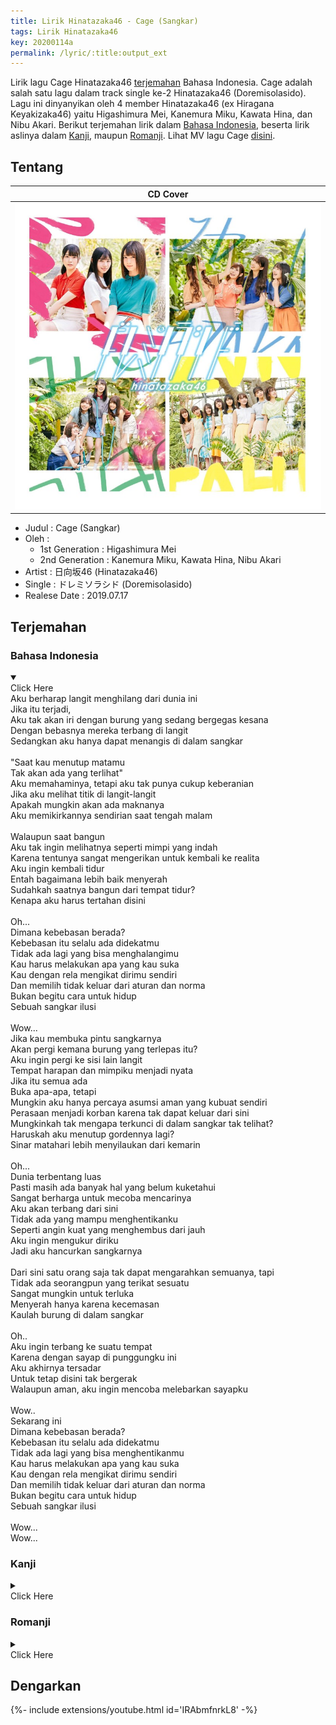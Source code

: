 ```yaml
---
title: Lirik Hinatazaka46 - Cage (Sangkar)
tags: Lirik Hinatazaka46
key: 20200114a
permalink: /lyric/:title:output_ext
---
```


Lirik lagu Cage Hinatazaka46 [terjemahan](#terjemahan) Bahasa Indonesia. Cage adalah salah satu lagu dalam track single ke-2 Hinatazaka46 (Doremisolasido). Lagu ini dinyanyikan oleh 4 member Hinatazaka46 (ex Hiragana Keyakizaka46) yaitu Higashimura Mei, Kanemura Miku, Kawata Hina, dan Nibu Akari. Berikut terjemahan lirik dalam [Bahasa Indonesia](#bahasa-indonesia), beserta lirik aslinya dalam [Kanji](#kanji), maupun [Romanji](#romanji). Lihat MV lagu Cage [disini](#dengarkan).

<!--more-->

## Tentang

| CD Cover |
| -------- |
| ![Hinatazaka46 2nd Single Doremisolasido](/assets/images/hinatazaka46-2nd-single-doremisolasido.jpg "Hinatazaka46 2nd Single Doremisolasido") |

- Judul : Cage (Sangkar)
- Oleh :
	- 1st Generation : Higashimura Mei
    - 2nd Generation : Kanemura Miku, Kawata Hina, Nibu Akari
- Artist : 日向坂46 (Hinatazaka46)
- Single : ドレミソラシド (Doremisolasido)
- Realese Date : 2019.07.17

## Terjemahan 

### Bahasa Indonesia
<details open><summary><div class="button button--outline-error button--rounded my-2"><i class="fas fa-chevron-circle-down"></i> Click Here</div></summary>
Aku berharap langit menghilang dari dunia ini<br>
Jika itu terjadi,<br>
Aku tak akan iri dengan burung yang sedang bergegas kesana<br>
Dengan bebasnya mereka terbang di langit<br>
Sedangkan aku hanya dapat menangis di dalam sangkar<br>
<br>
"Saat kau menutup matamu<br>
Tak akan ada yang terlihat"<br>
Aku memahaminya, tetapi aku tak punya cukup keberanian<br>
Jika aku melihat titik di langit-langit<br>
Apakah mungkin akan ada maknanya<br>
Aku memikirkannya sendirian saat tengah malam<br>
<br>
Walaupun saat bangun<br>
Aku tak ingin melihatnya seperti mimpi yang indah<br>
Karena tentunya sangat mengerikan untuk kembali ke realita<br>
Aku ingin kembali tidur<br>
Entah bagaimana lebih baik menyerah<br>
Sudahkah saatnya bangun dari tempat tidur?<br>
Kenapa aku harus tertahan disini<br>
<br>
Oh...<br>
Dimana kebebasan berada?<br>
Kebebasan itu selalu ada didekatmu<br>
Tidak ada lagi yang bisa menghalangimu<br>
Kau harus melakukan apa yang kau suka<br>
Kau dengan rela mengikat dirimu sendiri<br>
Dan memilih tidak keluar dari aturan dan norma<br>
Bukan begitu cara untuk hidup<br>
Sebuah sangkar ilusi<br>
<br>
Wow...<br>
Jika kau membuka pintu sangkarnya<br>
Akan pergi kemana burung yang terlepas itu?<br>
Aku ingin pergi ke sisi lain langit<br>
Tempat harapan dan mimpiku menjadi nyata<br>
Jika itu semua ada<br>
Buka apa-apa, tetapi<br>
Mungkin aku hanya percaya asumsi aman yang kubuat sendiri<br>
Perasaan menjadi korban karena tak dapat keluar dari sini<br>
Mungkinkah tak mengapa terkunci di dalam sangkar tak telihat?<br>
Haruskah aku menutup gordennya lagi?<br>
Sinar matahari lebih menyilaukan dari kemarin<br>
<br>
Oh...<br>
Dunia terbentang luas<br>
Pasti masih ada banyak hal yang belum kuketahui<br>
Sangat berharga untuk mecoba mencarinya<br>
Aku akan terbang dari sini<br>
Tidak ada yang mampu menghentikanku<br>
Seperti angin kuat yang menghembus dari jauh<br>
Aku ingin mengukur diriku<br>
Jadi aku hancurkan sangkarnya<br>
<br>
Dari sini satu orang saja tak dapat mengarahkan semuanya, tapi<br>
Tidak ada seorangpun yang terikat sesuatu<br>
Sangat mungkin untuk terluka<br>
Menyerah hanya karena kecemasan<br>
Kaulah burung di dalam sangkar<br>
<br>
Oh..<br>
Aku ingin terbang ke suatu tempat<br>
Karena dengan sayap di punggungku ini<br>
Aku akhirnya tersadar<br>
Untuk tetap disini tak bergerak<br>
Walaupun aman, aku ingin mencoba melebarkan sayapku<br>
<br>
Wow..<br>
Sekarang ini<br>
Dimana kebebasan berada?<br>
Kebebasan itu selalu ada didekatmu<br>
Tidak ada lagi yang bisa menghentikanmu<br>
Kau harus melakukan apa yang kau suka<br>
Kau dengan rela mengikat dirimu sendiri<br>
Dan memilih tidak keluar dari aturan dan norma<br>
Bukan begitu cara untuk hidup<br>
Sebuah sangkar ilusi<br>
<br>
Wow...<br>
Wow...<br>
</details>

### Kanji
<details><summary><div class="button button--outline-info button--rounded my-2"><i class="fas fa-chevron-circle-down"></i> Click Here</div></summary>
世界から 空がなくなってしまえばいいと思った<br>
そうしたら 僕はもうあの空を駆け巡る鳥たちを羨むことはないんだ<br>
空を飛んだってしょうがない<br>
僕は 鳥籠の中でいつもより大きな声で泣いた<br>
<br>
瞼 閉じてしまえば 見えなくなるって<br>
わかってはいるけど勇気がなかった<br>
天井の染み眺めてると 何かしら意味あるように<br>
思えてしまう 一人の真夜中<br>
<br>
どうせ醒めるならば どんな素晴らしい夢だって見たくないんだ<br>
現実に戻るのがきっと怖くなるから<br>
それならいっそ寝返りを繰り返して どうにか諦めた方がいい<br>
ベッドからもう起きようか<br>
<br>
どうして頑張らなきゃいけないんだ?<br>
Oh…<br>
<br>
自由はどこにある? そうだ いつだって目の前にあるんだ<br>
もう 何も邪魔するものない 好きなことやればいい<br>
自分が勝手に縛られて ルールや常識の外へ出ないだけ<br>
存在などしてない 想像のCage<br>
Wow…<br>
<br>
もしも 鳥籠の窓 開けてしまったら<br>
逃げ出した鳥はどこへと飛んで行く?<br>
空の向こうに行きたい場所 叶えたい願いや夢が<br>
あると言うなら それもいいけど・・・<br>
<br>
僕が作り上げたただの思い込みを信じてただけなのかな<br>
ここを出られないなんて被害者意識だった<br>
見えない籠に閉じ込められている方が都合がよかったんだろう?<br>
カーテンをまた閉めようか<br>
<br>
日差しが昨日よりも眩しかった<br>
Oh…<br>
<br>
世界は広いんだ きっと まだ知らない何かがあるはず<br>
そう探してみる価値はあるよ ここから飛び出そう<br>
誰にも僕を止められない 強い風が遠くから吹くように・・・<br>
自分を試したくて 壊されたCage<br>
<br>
人はみな そこから動かないけど<br>
誰も何も束縛してないんだ<br>
傷つく可能性 不安だけで諦めている<br>
籠の鳥よ
<br>
Oh…<br>
<br>
どこかに飛びたいよ だって ほら背中に翼があることに<br>
気づいてしまったんだ<br>
ここにいてじっとしてた方が<br>
安全だって言われたって羽ばたいてみたい<br>
Wow…<br>
今すぐ<br>
<br>
自由はどこにある? そうだ いつだって目の前にあるんだ<br>
もう 何も邪魔するものない 好きなことやればいい<br>
自分が勝手に縛られて ルールや常識の外へ出ないだけ<br>
存在などしてない 想像のCage<br>
<br>
Wow…<br>
Wow…<br>
<br>
</details>

### Romanji
<details><summary><div class="button button--outline-success button--rounded my-2"><i class="fas fa-chevron-circle-down"></i> Click Here</div></summary>
sekai kara sora ga nakunatte shimaeba ii to omotta<br>
sou shitara boku wa mou ano sora wo kakemeguru toritachi wo urayamu koto wa nain da<br>
sora wo tondatte shou ga nai<br>
boku wa torikago no naka de itsumo yori ookina koe de naita<br>
<br>
mabuta tojite shimaeba mienakunaru tte<br>
wakatte wa iru kedo yuuki ga nakatta<br>
tenjou no shimi nagameteru to nani kashira imi aru you ni<br>
omoete shimau hitori no mayonaka<br>
<br>
douse sameru naraba donna subarashii yume datte mitakunain da<br>
genjitsu ni modoru no ga kitto kowaku naru kara<br>
sore nara isso negaeri wo kurikaeshite dou ni ka akirameta hou ga ii<br>
beddo kara mou okiyou ka<br>
<br>
doushite ganbaranakya ikenain da?<br>
Oh…<br>
<br>
jiyuu wa doko ni aru? sou da itsudatte me no mae ni arun da<br>
mou nanimo jama suru mono nai suki na koto yareba ii<br>
jibun ga katte ni shibararete ruuru ya joushiki no soto e denai dake<br>
sonzai nado shitenai souzou no Cage<br>
Wow…<br>
<br>
moshimo torikago no mado akete shimattara<br>
nigedashita tori wa doko e to tonde yuku?<br>
sora no mukou ni ikitai basho kanaetai negai ya yume ga<br>
aru to iu nara soremo ii kedo…<br>
<br>
boku ga tsukuriageta tada no omoikomi wo shinjiteta dake na no ka na<br>
koko wo derarenai nante higaisha ishiki datta<br>
mienai kago ni tojikomerareteiru hou ga tsugou ga yokattan darou?<br>
kaaten wo mata shimeyou ka<br>
<br>
hizashi ga kinou yori mo mabushikatta<br>
Oh…<br>
<br>
sekai wa hiroin da kitto mada shiranai nanika ga aru hazu<br>
sou sagashite miru kachi wa aru yo koko kara tobidasou<br>
dare ni mo boku wo tomerarenai tsuyoi kaze ga tooku kara fuku you ni…<br>
jibun wo tameshitakute kowasareta Cage<br>
<br>
hito wa mina soko kara ugokanai kedo<br>
dare mo nanimo sokubaku shitenain da<br>
kizutsuku kanousei fuan dake de akirameteiru<br>
kagonotori yo<br>
Oh…<br>
<br>
dokoka ni tobitai yo datte hora senaka ni tsubasa ga aru koto ni<br>
kizuite shimattan da<br>
koko ni ite jitto shiteta hou ga<br>
anzen datte iwaretatte habataite mitai<br>
Wow…<br>
ima sugu<br>
<br>
jiyuu wa doko ni aru? sou da itsudatte me no mae ni arun da<br>
mou nanimo jama suru mono nai suki na koto yareba ii<br>
jibun ga katte ni shibararete ruuru ya joushiki no soto e denai dake<br>
sonzai nado shitenai souzou no Cage<br>
<br>
Wow…<br>
Wow…<br>
<br>
</details>

## Dengarkan
<div>{%- include extensions/youtube.html id='IRAbmfnrkL8' -%}</div>
